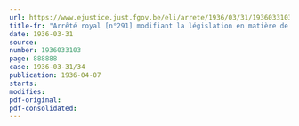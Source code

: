 ```yaml
---
url: https://www.ejustice.just.fgov.be/eli/arrete/1936/03/31/1936033103/justel
title-fr: "Arrêté royal [n°291] modifiant la législation en matière de droits d'enregistrement, de transcription, de timbre et de greffe"
date: 1936-03-31
source:
number: 1936033103
page: 888888
case: 1936-03-31/34
publication: 1936-04-07
starts:
modifies:
pdf-original:
pdf-consolidated:
---
```


